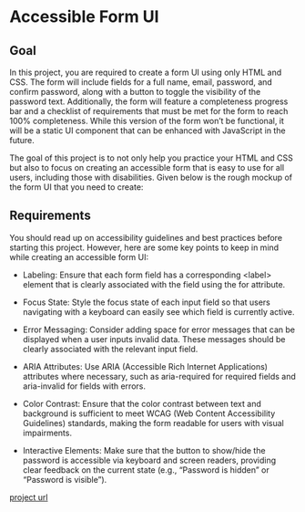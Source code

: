 # Accessible Form UI

## Goal

In this project, you are required to create a form UI using only HTML and CSS. The form will include fields for a full name, email, password, and confirm password, along with a button to toggle the visibility of the password text. Additionally, the form will feature a completeness progress bar and a checklist of requirements that must be met for the form to reach 100% completeness. While this version of the form won’t be functional, it will be a static UI component that can be enhanced with JavaScript in the future.

The goal of this project is to not only help you practice your HTML and CSS but also to focus on creating an accessible form that is easy to use for all users, including those with disabilities. Given below is the rough mockup of the form UI that you need to create:

## Requirements

You should read up on accessibility guidelines and best practices before starting this project. However, here are some key points to keep in mind while creating an accessible form UI:

- Labeling: Ensure that each form field has a corresponding \<label> element that is clearly associated with the field using the for attribute.

- Focus State: Style the focus state of each input field so that users navigating with a keyboard can easily see which field is currently active.

- Error Messaging: Consider adding space for error messages that can be displayed when a user inputs invalid data. These messages should be clearly associated with the relevant input field.

- ARIA Attributes: Use ARIA (Accessible Rich Internet Applications) attributes where necessary, such as aria-required for required fields and aria-invalid for fields with errors.

- Color Contrast: Ensure that the color contrast between text and background is sufficient to meet WCAG (Web Content Accessibility Guidelines) standards, making the form readable for users with visual impairments.

- Interactive Elements: Make sure that the button to show/hide the password is accessible via keyboard and screen readers, providing clear feedback on the current state (e.g., “Password is hidden” or “Password is visible”).

[project url](https://roadmap.sh/projects/accessible-form-ui)

